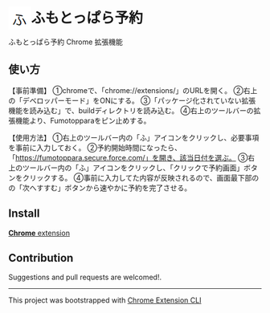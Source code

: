 # <img src="public/icons/icon_48.png" width="45" align="left"> ふもとっぱら予約

ふもとっぱら予約 Chrome 拡張機能

## 使い方

【事前準備】
①chromeで、「chrome://extensions/」のURLを開く。
②右上の「デベロッパーモード」をONにする。
③「パッケージ化されていない拡張機能を読み込む」で、buildディレクトリを読み込む。
④右上のツールバーの拡張機能より、Fumotopparaをピン止めする。

【使用方法】
①右上のツールバー内の「ふ」アイコンをクリックし、必要事項を事前に入力しておく。
②予約開始時間になったら、「https://fumotoppara.secure.force.com/」を開き、該当日付を選ぶ。
③右上のツールバー内の「ふ」アイコンをクリックし、「クリックで予約画面」ボタンをクリックする。
④事前に入力してた内容が反映されるので、画面最下部のの「次へすすむ」ボタンから速やかに予約を完了させる。

## Install

[**Chrome** extension]()

## Contribution

Suggestions and pull requests are welcomed!.

---

This project was bootstrapped with [Chrome Extension CLI](https://github.com/dutiyesh/chrome-extension-cli)


